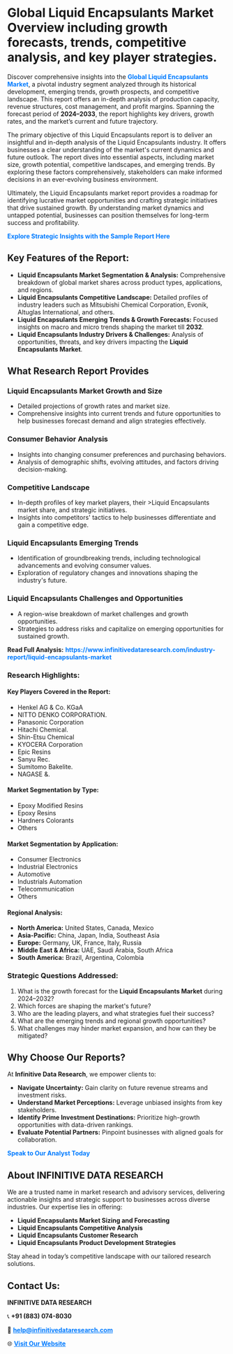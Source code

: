<h1>Global Liquid Encapsulants Market Overview including growth forecasts, trends, competitive analysis, and key player strategies.</h1>
<p>
Discover comprehensive insights into the 
<a href="https://www.infinitivedataresearch.com/industry-report/liquid-encapsulants-market" rel="dofollow" style="color: #007BFF; text-decoration: none;"><strong>Global Liquid Encapsulants Market</strong></a>, a pivotal industry segment analyzed through its historical development, emerging trends, growth prospects, and competitive landscape. This report offers an in-depth analysis of production capacity, revenue structures, cost management, and profit margins. Spanning the forecast period of <strong>2024–2033</strong>, the report highlights key drivers, growth rates, and the market’s current and future trajectory.
</p>
<p>
The primary objective of this Liquid Encapsulants report is to deliver an insightful and in-depth analysis of the Liquid Encapsulants industry. It offers businesses a clear understanding of the market's current dynamics and future outlook. The report dives into essential aspects, including market size, growth potential, competitive landscapes, and emerging trends. By exploring these factors comprehensively, stakeholders can make informed decisions in an ever-evolving business environment.
</p>
<p>
Ultimately, the Liquid Encapsulants market report provides a roadmap for identifying lucrative market opportunities and crafting strategic initiatives that drive sustained growth. By understanding market dynamics and untapped potential, businesses can position themselves for long-term success and profitability.
</p>
<p>
<a href="https://www.infinitivedataresearch.com/request-sample/reportId=105712" style="color: #007BFF; text-decoration: none;"><strong>Explore Strategic Insights with the Sample Report Here</strong></a>
</p>

<h2>Key Features of the Report:</h2>
<ul>
<li><strong>Liquid Encapsulants Market Segmentation & Analysis:</strong> Comprehensive breakdown of global market shares across product types, applications, and regions.</li>
<li><strong>Liquid Encapsulants Competitive Landscape:</strong> Detailed profiles of industry leaders such as Mitsubishi Chemical Corporation, Evonik, Altuglas International, and others.</li>
<li><strong>Liquid Encapsulants Emerging Trends & Growth Forecasts:</strong> Focused insights on macro and micro trends shaping the market till <strong>2032</strong>.</li>
<li><strong>Liquid Encapsulants Industry Drivers & Challenges:</strong> Analysis of opportunities, threats, and key drivers impacting the <strong>Liquid Encapsulants Market</strong>.</li>
</ul>

<h2>What Research Report Provides</h2>
<h3>Liquid Encapsulants Market Growth and Size</h3>
<ul>
<li>Detailed projections of growth rates and market size.</li>
<li>Comprehensive insights into current trends and future opportunities to help businesses forecast demand and align strategies effectively.</li>
</ul>

<h3>Consumer Behavior Analysis</h3>
<ul>
<li>Insights into changing consumer preferences and purchasing behaviors.</li>
<li>Analysis of demographic shifts, evolving attitudes, and factors driving decision-making.</li>
</ul>

<h3>Competitive Landscape</h3>
<ul>
<li>In-depth profiles of key market players, their >Liquid Encapsulants market share, and strategic initiatives.</li>
<li>Insights into competitors' tactics to help businesses differentiate and gain a competitive edge.</li>
</ul>

<h3>Liquid Encapsulants Emerging Trends</h3>
<ul>
<li>Identification of groundbreaking trends, including technological advancements and evolving consumer values.</li>
<li>Exploration of regulatory changes and innovations shaping the industry's future.</li>
</ul>

<h3>Liquid Encapsulants Challenges and Opportunities</h3>
<ul>
<li>A region-wise breakdown of market challenges and growth opportunities.</li>
<li>Strategies to address risks and capitalize on emerging opportunities for sustained growth.</li>
</ul>
<p><strong>Read Full Analysis:</strong> <a href="https://www.infinitivedataresearch.com/industry-report/liquid-encapsulants-market" rel="dofollow" style="color: #007BFF; text-decoration: none;"><strong>https://www.infinitivedataresearch.com/industry-report/liquid-encapsulants-market</strong></a></p>
<h3>Research Highlights:</h3>
<h4>Key Players Covered in the Report:</h4>
<ul><li>Henkel AG &amp; Co. KGaA</li><li>NITTO DENKO CORPORATION.</li><li>Panasonic Corporation</li><li>Hitachi Chemical.</li><li>Shin-Etsu Chemical</li><li>KYOCERA Corporation</li><li>Epic Resins</li><li>Sanyu Rec.</li><li>Sumitomo Bakelite.</li><li>NAGASE &amp;.</li></ul>
<h4>Market Segmentation by Type:</h4>
<ul><li>Epoxy Modified Resins</li><li>Epoxy Resins</li><li>Hardners Colorants</li><li>Others</li></ul>
<h4>Market Segmentation by Application:</h4>
<ul><li>Consumer Electronics</li><li>Industrial Electronics</li><li>Automotive</li><li>Industrials Automation</li><li>Telecommunication</li><li>Others</li></ul>

<h4>Regional Analysis:</h4>
<ul>
<li><strong>North America:</strong> United States, Canada, Mexico</li>
<li><strong>Asia-Pacific:</strong> China, Japan, India, Southeast Asia</li>
<li><strong>Europe:</strong> Germany, UK, France, Italy, Russia</li>
<li><strong>Middle East & Africa:</strong> UAE, Saudi Arabia, South Africa</li>
<li><strong>South America:</strong> Brazil, Argentina, Colombia</li>
</ul>

<h3>Strategic Questions Addressed:</h3>
<ol>
<li>What is the growth forecast for the <strong>Liquid Encapsulants Market</strong> during 2024–2032?</li>
<li>Which forces are shaping the market's future?</li>
<li>Who are the leading players, and what strategies fuel their success?</li>
<li>What are the emerging trends and regional growth opportunities?</li>
<li>What challenges may hinder market expansion, and how can they be mitigated?</li>
</ol>

<h2>Why Choose Our Reports?</h2>
<p>At <strong>Infinitive Data Research</strong>, we empower clients to:</p>
<ul>
<li><strong>Navigate Uncertainty:</strong> Gain clarity on future revenue streams and investment risks.</li>
<li><strong>Understand Market Perceptions:</strong> Leverage unbiased insights from key stakeholders.</li>
<li><strong>Identify Prime Investment Destinations:</strong> Prioritize high-growth opportunities with data-driven rankings.</li>
<li><strong>Evaluate Potential Partners:</strong> Pinpoint businesses with aligned goals for collaboration.</li>
</ul>
<p><a href="https://www.infinitivedataresearch.com/industry-report/liquid-encapsulants-market" rel="dofollow" style="color: #007BFF; text-decoration: none;"><strong>Speak to Our Analyst Today</strong></a></p>

<h2>About INFINITIVE DATA RESEARCH</h2>
<p>We are a trusted name in market research and advisory services, delivering actionable insights and strategic support to businesses across diverse industries. Our expertise lies in offering:</p>
<ul>
<li><strong>Liquid Encapsulants Market Sizing and Forecasting</strong></li>
<li><strong>Liquid Encapsulants Competitive Analysis</strong></li>
<li><strong>Liquid Encapsulants Customer Research</strong></li>
<li><strong>Liquid Encapsulants Product Development Strategies</strong></li>
</ul>
<p>Stay ahead in today’s competitive landscape with our tailored research solutions.</p>

<h2>Contact Us:</h2>
<p><strong>INFINITIVE DATA RESEARCH</strong></p>
<p>📞 <strong>+91 (883) 074-8030</strong></p>
<p>📧 <strong><a href="mailto:help@infinitivedataresearch.com" style="color: #007BFF;">help@infinitivedataresearch.com</a></strong></p>
<p>🌐 <strong><a href="https://www.infinitivedataresearch.com" rel="dofollow" style="color: #007BFF;">Visit Our Website</a></strong></p>